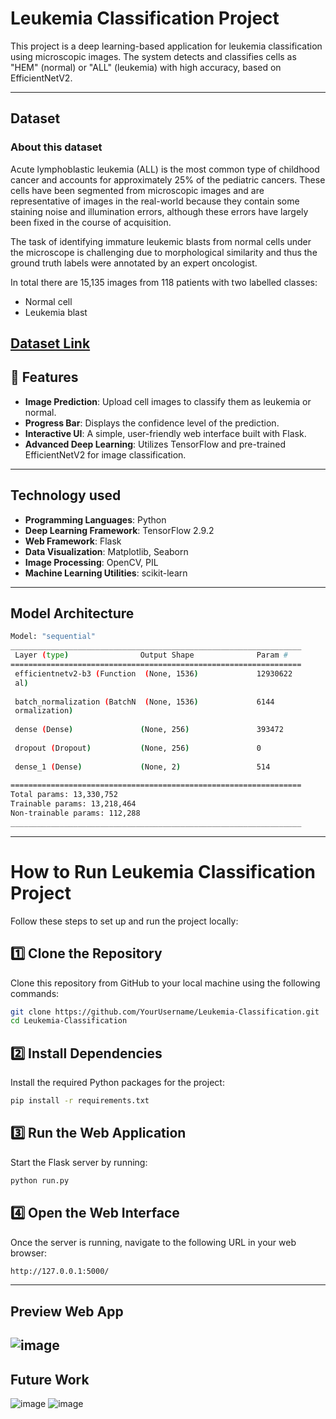 # Leukemia Classification Project

This project is a deep learning-based application for leukemia classification using microscopic images. The system detects and classifies cells as "HEM" (normal) or "ALL" (leukemia) with high accuracy, based on EfficientNetV2.

---
## Dataset
### About this dataset
Acute lymphoblastic leukemia (ALL) is the most common type of childhood cancer and accounts for approximately 25% of the pediatric cancers.
These cells have been segmented from microscopic images and are representative of images in the real-world because they contain some staining noise and illumination errors, although these errors have largely been fixed in the course of acquisition.

The task of identifying immature leukemic blasts from normal cells under the microscope is challenging due to morphological similarity and thus the ground truth labels were annotated by an expert oncologist.

In total there are 15,135 images from 118 patients with two labelled classes:
- Normal cell
- Leukemia blast

[Dataset Link](https://www.kaggle.com/datasets/andrewmvd/leukemia-classification)
---

## 🌟 Features
- **Image Prediction**: Upload cell images to classify them as leukemia or normal.
- **Progress Bar**: Displays the confidence level of the prediction.
- **Interactive UI**: A simple, user-friendly web interface built with Flask.
- **Advanced Deep Learning**: Utilizes TensorFlow and pre-trained EfficientNetV2 for image classification.
---
## Technology used
- **Programming Languages**: Python
- **Deep Learning Framework**: TensorFlow 2.9.2
- **Web Framework**: Flask
- **Data Visualization**: Matplotlib, Seaborn
- **Image Processing**: OpenCV, PIL
- **Machine Learning Utilities**: scikit-learn
---
## Model Architecture
```bash
Model: "sequential"
_________________________________________________________________
 Layer (type)                Output Shape              Param #   
=================================================================
 efficientnetv2-b3 (Function  (None, 1536)             12930622  
 al)                                                             
                                                                 
 batch_normalization (BatchN  (None, 1536)             6144      
 ormalization)                                                   
                                                                 
 dense (Dense)               (None, 256)               393472    
                                                                 
 dropout (Dropout)           (None, 256)               0         
                                                                 
 dense_1 (Dense)             (None, 2)                 514       
                                                                 
=================================================================
Total params: 13,330,752
Trainable params: 13,218,464
Non-trainable params: 112,288
_________________________________________________________________
```
---
# How to Run Leukemia Classification Project

Follow these steps to set up and run the project locally:

## 1️⃣ Clone the Repository
Clone this repository from GitHub to your local machine using the following commands:
```bash
git clone https://github.com/YourUsername/Leukemia-Classification.git
cd Leukemia-Classification

```
## 2️⃣ Install Dependencies
Install the required Python packages for the project:
```bash
pip install -r requirements.txt
```
## 3️⃣ Run the Web Application
Start the Flask server by running:
```bash
python run.py
```
## 4️⃣ Open the Web Interface
Once the server is running, navigate to the following URL in your web browser:
```bash
http://127.0.0.1:5000/
```
---
## Preview Web App
![image](https://github.com/user-attachments/assets/5d276ad2-11d3-443e-aa5a-db88ca1f342d)
---
## Future Work

![image](https://github.com/user-attachments/assets/14c8f334-1141-44f9-96a2-3514f4988503)
![image](https://github.com/user-attachments/assets/beb3e64d-1d38-428c-9d8d-12ad141c4fe4)



